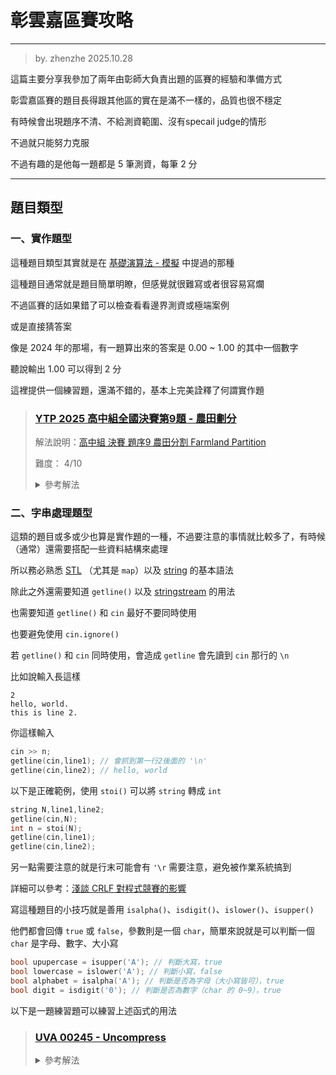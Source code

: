 # 彰雲嘉區賽攻略

---

> by. zhenzhe 2025.10.28

這篇主要分享我參加了兩年由彰師大負責出題的區賽的經驗和準備方式

彰雲嘉區賽的題目長得跟其他區的實在是滿不一樣的，品質也很不穩定

有時候會出現題序不清、不給測資範圍、沒有specail judge的情形

不過就只能努力克服

不過有趣的是他每一題都是 $5$ 筆測資，每筆 $2$ 分

---

## 題目類型

### 一、實作題型

這種題目類型其實就是在 [基礎演算法 - 模擬](https://zhenzhehz.github.io/CP_Note/#Basic/Implement.md) 中提過的那種

這種題目通常就是題目簡單明瞭，但感覺就很難寫或者很容易寫爛

不過區賽的話如果錯了可以檢查看看邊界測資或極端案例

或是直接猜答案

像是 2024 年的那場，有一題算出來的答案是 $0.00$ ~ $1.00$ 的其中一個數字

聽說輸出 $1.00$ 可以得到 $2$ 分

這裡提供一個練習題，還滿不錯的，基本上完美詮釋了何謂實作題

> ### [YTP 2025 高中組全國決賽第9題 - 農田劃分](https://oj.ntucpc.org/problems/959)
>
> 解法說明：[高中組 決賽 題序9 農田分割 Farmland Partition](https://www.youtube.com/watch?v=VMnR6JhXkQg)
>
> 難度： $4/10$
> <details>
>   <summary> 參考解法 </summary>
> 
> ```cpp
> // Author : Zhenzhe
> // Problem : https://oj.ntucpc.org/problems/959
> #include <bits/stdc++.h>
> #define int int64_t
> using namespace std;
> int H,W,arrange[15][15];
> struct Special {int x,y,area;};
> vector<Special> place;
> bool valid(int x, int y, int h, int w) {
>     if(x + h - 1 > H || y + w - 1 > W) return false;
>     for(int i = 0; i < h; i++) {
>         for(int j = 0; j < w; j++) {
>             if(arrange[x+i][y+j] > 0) return false; 
>         }
>     } 
>     return true;
> }
> void apply(int x, int y, int h, int w, int id) {
>     for(int i = 0; i < h; i++) {
>         for(int j = 0; j < w; j++) {
>             arrange[x+i][y+j] = id;
>         }
>     }
> }
> bool dfs(int idx) {
>     if(idx == (int)place.size()) return true;
>     auto &[x,y,area] = place[idx];
>     for(int h=1; h<=area; h++) {
>         if(area % h != 0) continue;
>         int w = area / h;
>         for(int sx = max((int) 1,x-h+1); sx <= x; sx++) {
>             for(int sy = max((int) 1,y-w+1); sy <= y; sy++) {
>                 if(!valid(sx, sy, h, w)) continue;
>                 apply(sx, sy, h, w, idx+1);
>                 if(dfs(idx+1)) return true;
>                 apply(sx, sy, h, w, 0);
>             }
>         }
>     }
>     return false;
> }
> signed main() {
>     cin.tie(nullptr)->ios_base::sync_with_stdio(0);
>     cin >> H >> W;
>     int x;
>     for(int i = 1; i <= H; i++) {
>         for(int j = 1; j <= W; j++) {
>             cin >> x;
>             if(x > 0) place.push_back({i,j,x});
>         }
>     }
>     dfs(0);
>     for(int i = 1; i <= H; i++) {
>         for(int j = 1; j <= W; j++) {
>             cout << arrange[i][j] << " \n"[j==W];
>         }
>     }
>     return 0;
> }
> ```
> </details>

### 二、字串處理題型

這類的題目或多或少也算是實作題的一種，不過要注意的事情就比較多了，有時候（通常）還需要搭配一些資料結構來處理

所以務必熟悉 [STL](https://zhenzhehz.github.io/CP_Note/#STL/map.md) （尤其是 `map`）以及 [string](https://zhenzhehz.github.io/CP_Note/#STL/string.md) 的基本語法

除此之外還需要知道 `getline()` 以及 [stringstream](https://zhenzhehz.github.io/CP_Note/#Syntax/optimize.md) 的用法

也需要知道 `getline()` 和 `cin` 最好不要同時使用

也要避免使用 `cin.ignore()`

若 `getline()` 和 `cin` 同時使用，會造成 `getline` 會先讀到 `cin` 那行的 `\n`

比如說輸入長這樣

```
2
hello, world.
this is line 2.
```

你這樣輸入

```cpp
cin >> n;
getline(cin,line1); // 會抓到第一行2後面的 '\n'
getline(cin,line2); // hello, world
```

以下是正確範例，使用 `stoi()` 可以將 `string` 轉成 `int`

```cpp
string N,line1,line2;
getline(cin,N);
int n = stoi(N);
getline(cin,line1);
getline(cin,line2);
```

另一點需要注意的就是行末可能會有 `'\r` 需要注意，避免被作業系統搞到

詳細可以參考：[淺談 CRLF 對程式競賽的影響](https://hackmd.io/@MelonHiker/H1CVcl5Dgl)

寫這種題目的小技巧就是善用 `isalpha()`、`isdigit()`、`islower()`、`isupper()`

他們都會回傳 `true` 或 `false`，參數則是一個 `char`，簡單來說就是可以判斷一個 `char` 是字母、數字、大小寫

```cpp
bool upupercase = isupper('A'); // 判斷大寫，true
bool lowercase = islower('A'); // 判斷小寫，false
bool alphabet = isalpha('A'); // 判斷是否為字母（大小寫皆可），true
bool digit = isdigit('0'); // 判斷是否為數字（char 的 0~9），true
```

以下是一題練習題可以練習上述函式的用法

> ### [UVA 00245 - Uncompress](https://zerojudge.tw/ShowProblem?problemid=e569)
>
> <details>
>   <summary> 參考解法 </summary>
>
> ```cpp
> // Author : Zhenzhe
> // Problem : https://zerojudge.tw/ShowProblem?problemid=e569
> #include <bits/stdc++.h>
> #define int int64_t
> using namespace std;
> void inspect(string &str) {
>     while(str.back() == '\r' || str.back() == '\n') {
>         str.pop_back();
>     }
> }
> signed main() {
>     cin.tie(nullptr)->ios_base::sync_with_stdio(0);
>     string line, word;
>     int index;
>     vector<string> lst;
>     while(getline(cin, line)) {
>         // init
>         inspect(line);
>         if(line == "0") break;
>         word.clear();
>         index = 0;
>         line.push_back('\n');
>         // handle
>         for(auto &ch : line) {
>             if(isalpha(ch)) word.push_back(ch);
>             else if(isdigit(ch)) index *= 10, index += ch - '0';
>             else {
>                 // check word
>                 if(!word.empty()) {
>                     cout << word;
>                     lst.push_back(word);
>                     word.clear();
>                 }
>                 // check number to substitute
>                 if(index != 0) {
>                     int sz = lst.size();
>                     cout << lst[sz - index];
>                     string tmp = lst[sz-index];
>                     lst.erase(lst.end() - index);
>                     lst.push_back(tmp);
>                     index = 0;
>                 }
>                 cout << ch;
>             }
>         }
>     }
>     return 0;
> }
> ```
> </details>



